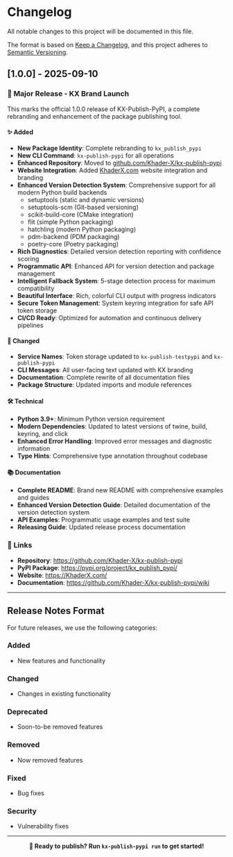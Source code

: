 # Changelog

All notable changes to this project will be documented in this file.

The format is based on [Keep a Changelog](https://keepachangelog.com/en/1.0.0/),
and this project adheres to [Semantic Versioning](https://semver.org/spec/v2.0.0.html).

## [1.0.0] - 2025-09-10

### 🎊 Major Release - KX Brand Launch

This marks the official 1.0.0 release of KX-Publish-PyPI, a complete rebranding and enhancement of the package publishing tool.

#### ✨ Added
- **New Package Identity**: Complete rebranding to `kx_publish_pypi`
- **New CLI Command**: `kx-publish-pypi` for all operations
- **Enhanced Repository**: Moved to [github.com/Khader-X/kx-publish-pypi](https://github.com/Khader-X/kx-publish-pypi)
- **Website Integration**: Added [KhaderX.com](https://KhaderX.com/) website integration and branding
- **Enhanced Version Detection System**: Comprehensive support for all modern Python build backends
  - setuptools (static and dynamic versions)
  - setuptools-scm (Git-based versioning)
  - scikit-build-core (CMake integration)
  - flit (simple Python packaging)
  - hatchling (modern Python packaging)
  - pdm-backend (PDM packaging)
  - poetry-core (Poetry packaging)
- **Rich Diagnostics**: Detailed version detection reporting with confidence scoring
- **Programmatic API**: Enhanced API for version detection and package management
- **Intelligent Fallback System**: 5-stage detection process for maximum compatibility
- **Beautiful Interface**: Rich, colorful CLI output with progress indicators
- **Secure Token Management**: System keyring integration for safe API token storage
- **CI/CD Ready**: Optimized for automation and continuous delivery pipelines

#### 🔧 Changed
- **Service Names**: Token storage updated to `kx-publish-testpypi` and `kx-publish-pypi`
- **CLI Messages**: All user-facing text updated with KX branding
- **Documentation**: Complete rewrite of all documentation files
- **Package Structure**: Updated imports and module references

#### 🛠️ Technical
- **Python 3.9+**: Minimum Python version requirement
- **Modern Dependencies**: Updated to latest versions of twine, build, keyring, and click
- **Enhanced Error Handling**: Improved error messages and diagnostic information
- **Type Hints**: Comprehensive type annotation throughout codebase

#### 📚 Documentation
- **Complete README**: Brand new README with comprehensive examples and guides
- **Enhanced Version Detection Guide**: Detailed documentation of the version detection system
- **API Examples**: Programmatic usage examples and test suite
- **Releasing Guide**: Updated release process documentation

### 🔗 Links
- **Repository**: https://github.com/Khader-X/kx-publish-pypi
- **PyPI Package**: https://pypi.org/project/kx_publish_pypi/
- **Website**: https://KhaderX.com/
- **Documentation**: https://github.com/Khader-X/kx-publish-pypi/wiki

---

## Release Notes Format

For future releases, we use the following categories:

### Added
- New features and functionality

### Changed
- Changes in existing functionality

### Deprecated
- Soon-to-be removed features

### Removed
- Now removed features

### Fixed
- Bug fixes

### Security
- Vulnerability fixes

---

<div align="center">
  <strong>🚀 Ready to publish? Run <code>kx-publish-pypi run</code> to get started!</strong>
</div>